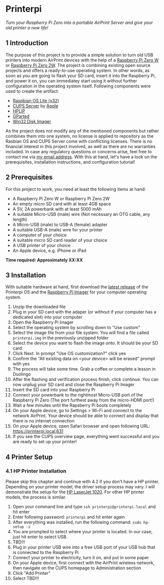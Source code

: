 # Printerpi

<i>Turn your Raspberry Pi Zero into a portable AirPrint Server and give your old printer a new life!</i>

## 1 Introduction

The purpose of this project is to provide a simple solution to turn old USB printers into modern AirPrint devices with the help of a [Raspberry Pi Zero W](https://www.raspberrypi.com/products/raspberry-pi-zero-w/) or [Raspberry Pi Zero 2W](https://www.raspberrypi.com/products/raspberry-pi-zero-2-w/). The project is combining existing open source projects and offers a ready-to-use operating system. In other words, as soon as you are going to flash your SD card, insert it into the Raspberry Pi, and power it on, you can immediatey start using it without further configuration in the operating system itself. Following components were used to create the artifact:  
- [Raspbian OS Lite (x32)](https://www.raspberrypi.com/software/operating-systems/)
- [CUPS Server](https://github.com/apple/cups) by [Apple](https://www.apple.com/)
- [HPLIP](https://developers.hp.com/hp-linux-imaging-and-printing)
- [GParted](https://gparted.org/)
- [Win32 Disk Imager](https://sourceforge.net/projects/win32diskimager/)

As the project does not modify any of the mentioned components but rather combines them into one system, no license is applied to repository as the Rasbian OS and CUPS Server come with conflicting licenses. There is no financial interest in this project involved, as well as there are no warranties included.  In case any regulatory questions or concerns arise, feel free to contact me via [my email address](mailto:denis.smolin@gmx.de). With this at hand, let's have a look on the prerequisites, installation instructions, and configuration tutorial!

## 2 Prerequisites
For this project to work, you need at least the following items at hand:
- A Raspberry Pi Zero W or Raspberry Pi Zero 2W
- An empty micro SD card with at least 4GB space
- A 5V, 2A powerbank with at least 5000 mAh
- A suitable Micro-USB (male) wire (Not necessary an OTG cable, any length)
- A Micro-USB (male) to USB-A (female) adapter
- A suitable USB-A (male) wire for your printer
- A computer of your choice
- A suitable micro SD card reader of your choice
- A USB printer of your choice
- An Apple device, e.g. iPhone or iPad

<b>Time required: Approximately XX:XX</b>

## 3 Installation

With suitable hardware at hand, first download the [latest release](https://github.com/smolinde/printerpi/releases/latest) of the Printerpi OS and the [Raspberry Pi Imager](https://www.raspberrypi.com/software/) for your computer operating system.

1) Unzip the downloaded file
2) Plug in your SD card with the adaper (or without if your computer has a dedicated slot) into your computer
3) Open the Raspberry Pi Imager
4) Select the operating system by scrolling down to "Use custom"
5) Select the image file from your file system. You will find a file called ```printerpi.img``` in the previously unzipped folder
6) Select the device you want to flash the image onto. It should be your SD card
7) Click Next. In prompt "Use OS customization?" click yes
8) Confirm the "All existing data on \<your device\> will be erased" prompt with yes
9) The process will take some time. Grab a coffee or complete a lesson in Duolingo
10) After the flashing and verification process finish, click continue. You can now unplug your SD card and close the Raspberry Pi Imager
11) Insert the SD card into your Raspberry Pi
12) Connect your powerbank to the rightmost Micro-USB port of the Raspberry Pi Zero (The port furthest away from the micro-HDMI port!)
13) Wait a few minutes until the Rapsberry Pi boots completely
14) On your Apple device, go to Settings > Wi-Fi and connect to the network AirPrint. Your device should be able to connect and display that there is no internet connection
15) On your Apple device, open Safari browser and open following URL: https://printerpi.local:631
16) If you see the CUPS overview page, everything went successful and you are ready to set up your printer!

## 4 Printer Setup

### 4.1 HP Printer Installation

Please skip this chapter and continue with 4.2 if you don't have a HP printer.  
Depending on your printer model, the driver setup process may vary. I will demonstrate the setup for the [HP LaserJet 1020](https://support.hp.com/us-en/drivers/hp-laserjet-1020-printer-series/439423). For other HP printer models, the process is similar.
1) Open your command line and type ```ssh printerpi@printerpi.local``` and hit enter
2) Enter following password: ```printerpi``` and hit enter again
3) After everything was installed, run the following command: ```sudo hp-setup -i```
4) You are prompted to select where your printer is located. In our case, just hit enter to select USB.
5) TBD!!!
6) Plug in your printer USB wire into a free USB port of your USB hub that is connected to the Raspberry Pi
7) Connect your printer to electricity, turn it on, and put in some paper
8) On your Apple device, first connect with the AirPrint wireless network, then navigate on the CUPS homepage to Administration section
9) Click "Add Printer"
10) Select TBD!!!

